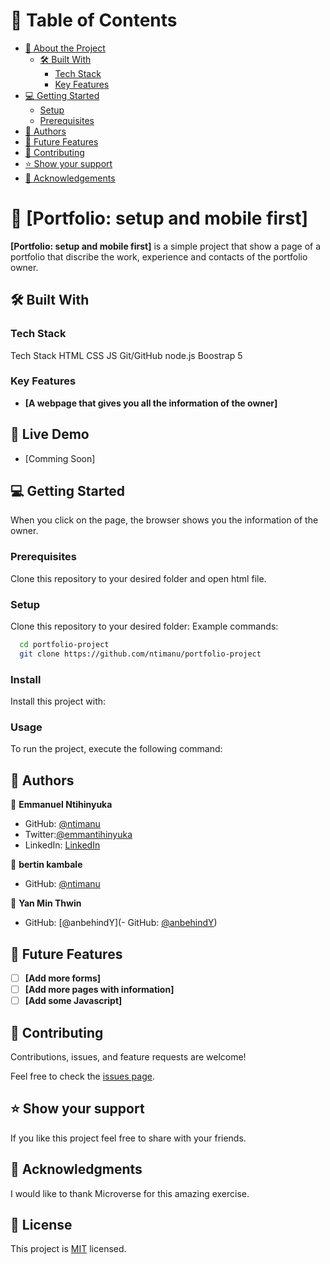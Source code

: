 # 📗 Table of Contents

- [📖 About the Project](#about-project)
  - [🛠 Built With](#built-with)
    - [Tech Stack](#tech-stack)
    - [Key Features](#key-features)
- [💻 Getting Started](#getting-started)
  - [Setup](#setup)
  - [Prerequisites](#prerequisites)
- [👥 Authors](#authors)
- [🔭 Future Features](#future-features)
- [🤝 Contributing](#contributing)
- [⭐️ Show your support](#support)
- [🙏 Acknowledgements](#acknowledgements)

# 📖 [Portfolio: setup and mobile first]

**[Portfolio: setup and mobile first]** is a simple project that show a page of a portfolio that discribe the work, experience and contacts of the portfolio owner.

## 🛠 Built With

### Tech Stack

Tech Stack
HTML
CSS
JS
Git/GitHub
node.js
Boostrap 5

### Key Features

- **[A webpage that gives you all the information of the owner]**

## 🚀 Live Demo

- [Comming Soon]

## 💻 Getting Started

When you click on the page, the browser shows you the information of the owner.

### Prerequisites

Clone this repository to your desired folder and open html file.

### Setup

Clone this repository to your desired folder:
Example commands:

```sh
  cd portfolio-project
  git clone https://github.com/ntimanu/portfolio-project
```

### Install

Install this project with:

<!--
Example command:
```sh
  cd Capstone-1-Project
  npm install
```
--->

### Usage

To run the project, execute the following command:

<!--
Example command:
```sh
  open live server
```
--->

## 👥 Authors

👤 **Emmanuel Ntihinyuka**

- GitHub: [@ntimanu](https://github.com/ntimanu)
- Twitter:[@emmantihinyuka](https://twitter.com/emmantihinyuka)
- LinkedIn: [LinkedIn](https://www.linkedin.com/in/ntihinyuka-emmanuel-511890104/)

👤 **bertin kambale**

- GitHub: [@ntimanu](https://github.com/ntimanu)

👤 **Yan Min Thwin**

- GitHub: [@anbehindY](- GitHub: [@anbehindY](https://github.com/anbehindY))

## 🔭 Future Features

- [ ] **[Add more forms]**
- [ ] **[Add more pages with information]**
- [ ] **[Add some Javascript]**

## 🤝 Contributing

Contributions, issues, and feature requests are welcome!

Feel free to check the [issues page](../../issues/).

## ⭐️ Show your support

If you like this project feel free to share with your friends.

## 🙏 Acknowledgments

I would like to thank Microverse for this amazing exercise.

## 📝 License

This project is [MIT](https://github.com/ntimanu/portfolio-project/blob/htmlcssbranch/LICENCE) licensed.
